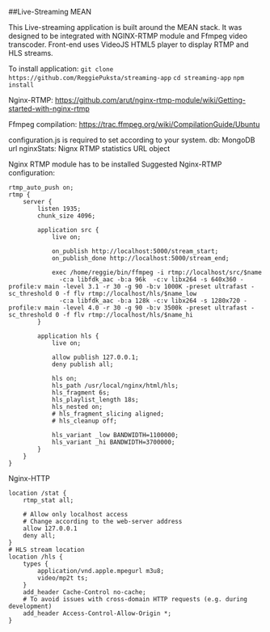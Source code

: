 ##Live-Streaming MEAN

This Live-streaming application is built around the MEAN stack. It was designed to be integrated with NGINX-RTMP module and Ffmpeg video transcoder. Front-end uses VideoJS HTML5 player to display RTMP and HLS streams.

To install application:
 `git clone https://github.com/ReggiePuksta/streaming-app`
 `cd streaming-app`
 `npm install`
 
 Nginx-RTMP:
 https://github.com/arut/nginx-rtmp-module/wiki/Getting-started-with-nginx-rtmp
 
 Ffmpeg compilation:
 https://trac.ffmpeg.org/wiki/CompilationGuide/Ubuntu
 
 configuration.js is required to set according to your system.
 db: MongoDB url
 nginxStats: Nignx RTMP statistics URL object
 
 Nginx RTMP module has to be installed
 Suggested Nginx-RTMP configuration:
```
rtmp_auto_push on;
rtmp {
    server {
        listen 1935;
        chunk_size 4096;
        
        application src {
            live on;
            
            on_publish http://localhost:5000/stream_start;
            on_publish_done http://localhost:5000/stream_end;

            exec /home/reggie/bin/ffmpeg -i rtmp://localhost/src/$name
              -c:a libfdk_aac -b:a 96k  -c:v libx264 -s 640x360 -profile:v main -level 3.1 -r 30 -g 90 -b:v 1000K -preset ultrafast -sc_threshold 0 -f flv rtmp://localhost/hls/$name_low
              -c:a libfdk_aac -b:a 128k -c:v libx264 -s 1280x720 -profile:v main -level 4.0 -r 30 -g 90 -b:v 3500k -preset ultrafast -sc_threshold 0 -f flv rtmp://localhost/hls/$name_hi
        }

        application hls {
            live on;

            allow publish 127.0.0.1;
            deny publish all;

            hls on;
            hls_path /usr/local/nginx/html/hls;
            hls_fragment 6s;
            hls_playlist_length 18s;
            hls_nested on;
            # hls_fragment_slicing aligned;
            # hls_cleanup off;

            hls_variant _low BANDWIDTH=1100000;
            hls_variant _hi BANDWIDTH=3700000;
        }
    }
}
```

Nginx-HTTP
```
location /stat {
    rtmp_stat all;
    
    # Allow only localhost access
    # Change according to the web-server address
    allow 127.0.0.1
    deny all;
}
# HLS stream location
location /hls {
    types {
        application/vnd.apple.mpegurl m3u8;
        video/mp2t ts;
    }
    add_header Cache-Control no-cache;
    # To avoid issues with cross-domain HTTP requests (e.g. during development)
    add_header Access-Control-Allow-Origin *;
}
```
